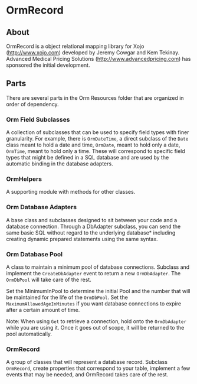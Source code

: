 # OrmRecord

## About

OrmRecord is a object relational mapping library for Xojo (http://www.xojo.com)
developed by Jeremy Cowgar and Kem Tekinay. Advanced Medical Pricing Solutions
(http://www.advancedpricing.com) has sponsored the initial development.

## Parts

There are several parts in the Orm Resources folder that are organized in order of dependency.

### Orm Field Subclasses

A collection of subclasses that can be used to specify field types with finer granularity. For example, there is `OrmDateTime`, a direct subclass of the `Date` class meant to hold a date and time, `OrmDate`, meant to hold only a date, `OrmTime`, meant to hold only a time. These will correspond to specific field types that might be defined in a SQL database and are used by the automatic binding in the database adapters.

### OrmHelpers

A supporting module with methods for other classes.

### Orm Database Adapters

A base class and subclasses designed to sit between your code and a database connection. Through a DbAdapter subclass, you can send the same basic SQL without regard to the underlying database* including creating dynamic prepared statements using the same syntax.

### Orm Database Pool

A class to maintain a minimum pool of database connections. Subclass and implement the `CreateDbAdapter` event to return a new `OrmDbAdapter`. The `OrmDbPool` will take care of the rest.

Set the MinimumInPool to determine the initial Pool and the number that will be maintained for the life of the `OrmDbPool`. Set the `MaximumAllowedAgeInMinutes` if you want database connections to expire after a certain amount of time.

Note: When using `Get` to retrieve a connection, hold onto the `OrmDbAdapter` while you are using it. Once it goes out of scope, it will be returned to the pool automatically.

### OrmRecord

A group of classes that will represent a database record. Subclass `OrmRecord`, create properties that correspond to your table, implement a few events that may be needed, and OrmRecord takes care of the rest.
